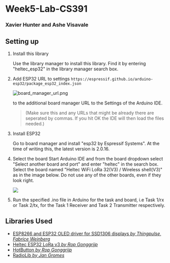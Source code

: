 # Week5-Lab-CS391

### Xavier Hunter and Ashe Visavale

## Setting up

1. Install this library
   
   Use the library manager to install this library. Find it by entering "heltec_esp32" in the library manager search box.

2. Add ESP32 URL to settings
   `https://espressif.github.io/arduino-esp32/package_esp32_index.json`

   ![board_manager_url.png](https://github.com/ropg/heltec_esp32_lora_v3/blob/main/images/board_manager_url.png?raw=true)
   
   to the additional board manager URL to the Settings of the Arduino IDE.

	>(Make sure this and any URLs that might be already there are seperated by commas. If you hit OK the IDE will then load the files needed.)

3. Install ESP32
   
   Go to board manager and install "esp32 by Espressif Systems". At the time of writing this, the latest version is 2.0.16.
   
4. Select the board
   Start Arduino IDE and from the board dropdown select "Select another board and port" and enter "heltec" in the search box. Select the board named "Heltec WiFi LoRa 32(V3) / Wireless shell(V3)" as in the image below. Do not use any of the other boards, even if they look right.

   [![](https://github.com/ropg/heltec_esp32_lora_v3/raw/main/images/select_board.png)](https://github.com/ropg/heltec_esp32_lora_v3/blob/main/images/select_board.png)
5. Run the specified .ino file in Arduino for the task and board, i.e Task 1/rx or Task 2/tx, for the Task 1 Receiver and Task 2 Transmitter respectively.

## Libraries Used

- [ESP8266 and ESP32 OLED driver for SSD1306 displays *by Thingpulse, Fabrice Weinberg*](https://github.com/ThingPulse/esp8266-oled-ssd1306)
- [Heltec ESP32 LoRa v3 *by Rop Gonggrijp*](https://github.com/ropg/Heltec_ESP32_LoRa_v3)
- [HotButton *by Rop Gonggrijp*](https://github.com/ropg/HotButton)
- [RadioLib *by Jan Gromes*](https://github.com/jgromes/RadioLib)
